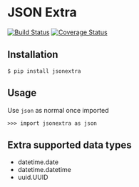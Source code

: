 JSON Extra
=====
[![Build Status](https://travis-ci.org/den4uk/jsonextra.svg?branch=master)](https://travis-ci.org/den4uk/jsonextra)
[![Coverage Status](https://coveralls.io/repos/github/den4uk/jsonextra/badge.svg?branch=master)](https://coveralls.io/github/den4uk/jsonextra?branch=master)

## Installation

```
$ pip install jsonextra
```


## Usage

Use `json` as normal once imported

```
>>> import jsonextra as json
```


## Extra supported data types

- datetime.date
- datetime.datetime
- uuid.UUID
